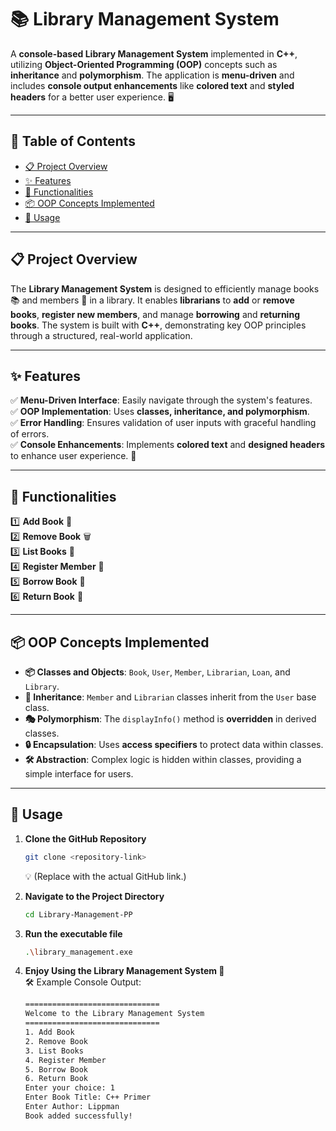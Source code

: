 # 📚 Library Management System

A **console-based Library Management System** implemented in **C++**, utilizing **Object-Oriented Programming (OOP)** concepts such as **inheritance** and **polymorphism**. The application is **menu-driven** and includes **console output enhancements** like **colored text** and **styled headers** for a better user experience. 🖥️

---

## 📖 Table of Contents
- [📋 Project Overview](#-project-overview)
- [✨ Features](#-features)
- [🔧 Functionalities](#-functionalities)
- [📦 OOP Concepts Implemented](#-oop-concepts-implemented)
- [🚀 Usage](#-usage)

---

## 📋 Project Overview

The **Library Management System** is designed to efficiently manage books 📚 and members 👥 in a library. It enables **librarians** to **add** or **remove books**, **register new members**, and manage **borrowing** and **returning books**. The system is built with **C++**, demonstrating key OOP principles through a structured, real-world application.

---

## ✨ Features

✅ **Menu-Driven Interface**: Easily navigate through the system's features.  
✅ **OOP Implementation**: Uses **classes, inheritance, and polymorphism**.  
✅ **Error Handling**: Ensures validation of user inputs with graceful handling of errors.  
✅ **Console Enhancements**: Implements **colored text** and **designed headers** to enhance user experience. 🎨

---

## 🔧 Functionalities
1️⃣ **Add Book** 📕  
2️⃣ **Remove Book** 🗑️  
3️⃣ **List Books** 📖  
4️⃣ **Register Member** 📝  
5️⃣ **Borrow Book** 📑  
6️⃣ **Return Book** 🔄  

---

## 📦 OOP Concepts Implemented

- **📦 Classes and Objects**: `Book`, `User`, `Member`, `Librarian`, `Loan`, and `Library`.  
- **🏫 Inheritance**: `Member` and `Librarian` classes inherit from the `User` base class.  
- **🎭 Polymorphism**: The `displayInfo()` method is **overridden** in derived classes.  
- **🔒 Encapsulation**: Uses **access specifiers** to protect data within classes.  
- **🛠️ Abstraction**: Complex logic is hidden within classes, providing a simple interface for users.

---

## 🚀 Usage

1. **Clone the GitHub Repository**  
   ```bash
   git clone <repository-link>
   ```
   💡 (Replace <repository-link> with the actual GitHub link.)

2. **Navigate to the Project Directory**
   ```bash
   cd Library-Management-PP
   ```

3. **Run the executable file**
   ```bash
   .\library_management.exe
   ```

4. **Enjoy Using the Library Management System 🎉**<br>
   🛠️ Example Console Output:
   ```bash
   ==============================
   Welcome to the Library Management System
   ==============================
   1. Add Book
   2. Remove Book
   3. List Books
   4. Register Member
   5. Borrow Book
   6. Return Book
   Enter your choice: 1
   Enter Book Title: C++ Primer
   Enter Author: Lippman
   Book added successfully!
   ```

